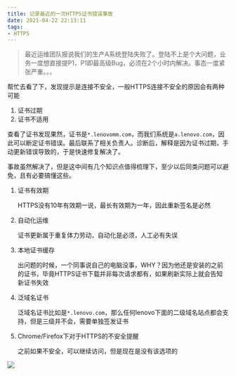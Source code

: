 ```yaml
---
title: 记录最近的一次HTTPS证书错误事故
date: 2021-04-22 22:13:11
tags:
- HTTPS
---
```


> 最近运维团队报说我们的生产A系统登陆失败了。登陆不上是个大问题，业务一度想直接提P1，P1即最高级Bug，必须在2个小时内解决。事态一度紧张严重。。。



帮忙去看了下，发现提示是连接不安全，一般HTTPS连接不安全的原因会有两种可能

1. 证书过期
2. 证书不适用

查看了证书发现果然，证书是`*.lenovomm.com`，而我们系统是`a.lenovo.com`，因此可以断定证书错误。最后联系了相关负责人。诊断后，解释是因为证书过期，手动更新错误导致的，于是快速修复解决了。



事故虽然解决了，但是这中间有几个知识点值得梳理下，至少以后同类问题可以避免，且有必要搞懂这些。



1. 证书有效期

   HTTPS没有10年有效期一说，最长有效期为一年，因此重新签名是必然

2. 自动化运维

   证书更新属于重复体力劳动，自动化是必须，人工必有失误

3. 本地证书缓存

   出问题的时候，一个同事说自己的电脑没事，WHY？因为他还是安装的之前的证书，毕竟HTTPS证书下载并非每次请求都有，如果刷新实际上就会告知新证书失效

4. 泛域名证书

   泛域名证书比如是`*.lenovo.com`，那么任何lenovo下面的二级域名站点都会支持，但是三级并不会，需要单独签发证书

5. Chrome/Firefox下对于HTTPS的不安全提醒

   之前如果不安全，可以继续访问，但是现在是没有该选项的

![](https://static.1991421.cn/2021/2021-04-22-222659.jpeg)





